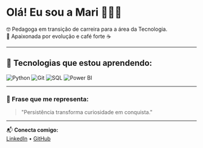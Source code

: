 # Olá! Eu sou a Mari 👩🏻‍💻

🤓 Pedagoga em transição de carreira para a área da Tecnologia.   
🏃 Apaixonada por evolução e café forte ☕

---

## 🚀 Tecnologias que estou aprendendo:

![Python](https://img.shields.io/badge/Python-3670A0?style=for-the-badge&logo=python&logoColor=ffdd54)
![Git](https://img.shields.io/badge/Git-F05032?style=for-the-badge&logo=git&logoColor=white)
![SQL](https://img.shields.io/badge/SQL-336791?style=for-the-badge&logo=postgresql&logoColor=white)
![Power BI](https://img.shields.io/badge/PowerBI-F2C811?style=for-the-badge&logo=powerbi&logoColor=black)

---

### 🌱 Frase que me representa:
> "Persistência transforma curiosidade em conquista."

---

📬 **Conecta comigo:**  
[LinkedIn](https://www.linkedin.com/in/mariana-rocha-51a59a266/) • [GitHub](https://github.com/MariRochaB)

